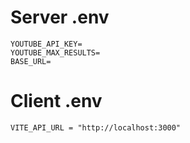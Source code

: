 # Server .env
```
YOUTUBE_API_KEY=
YOUTUBE_MAX_RESULTS=
BASE_URL=
```
# Client .env
```
VITE_API_URL = "http://localhost:3000"
```
